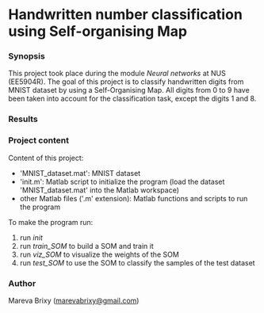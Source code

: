 # Handwritten number classification using Self-organising Map

### Synopsis ###
This project took place during the module _Neural networks_ at NUS (EE5904R).
The goal of this project is to classify handwritten digits from MNIST dataset by using a Self-Organising Map. All digits from 0 to 9 have been taken into account for the classification task, except the digits 1 and 8.

### Results ###


### Project content ###

Content of this project: 

* 'MNIST_dataset.mat': MNIST dataset
* 'init.m': Matlab script to initialize the program (load the dataset 'MNIST_dataset.mat' into the Matlab workspace) 
* other Matlab files ('.m' extension): Matlab functions and scripts to run the program

To make the program run: 

1. run _init_
2. run _train_SOM_ to build a SOM and train it
3. run _viz_SOM_ to visualize the weights of the SOM
4. run _test_SOM_ to use the SOM to classify the samples of the test dataset

### Author ###

Mareva Brixy (marevabrixy@gmail.com)
